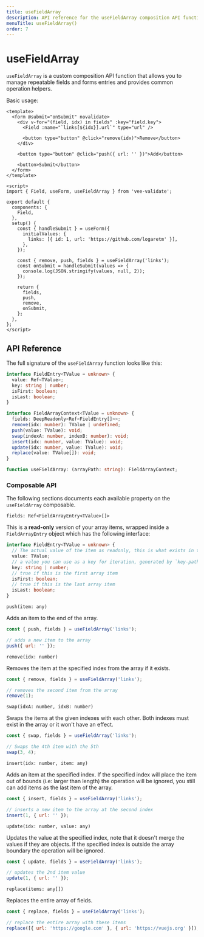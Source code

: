 ```yaml
---
title: useFieldArray
description: API reference for the useFieldArray composition API function
menuTitle: useFieldArray()
order: 7
---
```


# useFieldArray <DocBadge title="v4.5" />

`useFieldArray` is a custom composition API function that allows you to manage repeatable fields and forms entries and provides common operation helpers.

Basic usage:

```vue
<template>
  <form @submit="onSubmit" novalidate>
    <div v-for="(field, idx) in fields" :key="field.key">
      <Field :name="`links[${idx}].url`" type="url" />

      <button type="button" @click="remove(idx)">Remove</button>
    </div>

    <button type="button" @click="push({ url: '' })">Add</button>

    <button>Submit</button>
  </form>
</template>

<script>
import { Field, useForm, useFieldArray } from 'vee-validate';

export default {
  components: {
    Field,
  },
  setup() {
    const { handleSubmit } = useForm({
      initialValues: {
        links: [{ id: 1, url: 'https://github.com/logaretm' }],
      },
    });

    const { remove, push, fields } = useFieldArray('links');
    const onSubmit = handleSubmit(values => {
      console.log(JSON.stringify(values, null, 2));
    });

    return {
      fields,
      push,
      remove,
      onSubmit,
    };
  },
};
</script>
```

## API Reference

The full signature of the `useFieldArray` function looks like this:

```ts
interface FieldEntry<TValue = unknown> {
  value: Ref<TValue>;
  key: string | number;
  isFirst: boolean;
  isLast: boolean;
}

interface FieldArrayContext<TValue = unknown> {
  fields: DeepReadonly<Ref<FieldEntry[]>>;
  remove(idx: number): TValue | undefined;
  push(value: TValue): void;
  swap(indexA: number, indexB: number): void;
  insert(idx: number, value: TValue): void;
  update(idx: number, value: TValue): void;
  replace(value: TValue[]): void;
}

function useFieldArray: (arrayPath: string): FieldArrayContext;
```

### Composable API

The following sections documents each available property on the `useFieldArray` composable.

<code-title level="4">

`fields: Ref<FieldArrayEntry<TValue>[]>`

</code-title>

This is a **read-only** version of your array items, wrapped inside a `FieldArrayEntry` object which has the following interface:

```ts
interface FieldEntry<TValue = unknown> {
  // The actual value of the item as readonly, this is what exists in the form values
  value: TValue;
  // a value you can use as a key for iteration, generated by `key-path` prop
  key: string | number;
  // true if this is the first array item
  isFirst: boolean;
  // true if this is the last array item
  isLast: boolean;
}
```

<code-title level="4">

`push(item: any)`

</code-title>

Adds an item to the end of the array.

```js
const { push, fields } = useFieldArray('links');

// adds a new item to the array
push({ url: '' });
```

<code-title level="4">

`remove(idx: number)`

</code-title>

Removes the item at the specified index from the array if it exists.

```js
const { remove, fields } = useFieldArray('links');

// removes the second item from the array
remove(1);
```

<code-title level="4">

`swap(idxA: number, idxB: number)`

</code-title>

Swaps the items at the given indexes with each other. Both indexes must exist in the array or it won't have an effect.

```js
const { swap, fields } = useFieldArray('links');

// Swaps the 4th item with the 5th
swap(3, 4);
```

<code-title level="4">

`insert(idx: number, item: any)`

</code-title>

Adds an item at the specified index. If the specified index will place the item out of bounds (i.e: larger than length) the operation will be ignored, you still can add items as the last item of the array.

```js
const { insert, fields } = useFieldArray('links');

// inserts a new item to the array at the second index
insert(1, { url: '' });
```

<code-title level="4">

`update(idx: number, value: any)`

</code-title>

Updates the value at the specified index, note that it doesn't merge the values if they are objects. If the specified index is outside the array boundary the operation will be ignored.

```js
const { update, fields } = useFieldArray('links');

// updates the 2nd item value
update(1, { url: '' });
```

<code-title level="4">

`replace(items: any[])`

</code-title>

Replaces the entire array of fields.

```js
const { replace, fields } = useFieldArray('links');

// replace the entire array with these items
replace([{ url: 'https://google.com' }, { url: 'https://vuejs.org' }]);
```
